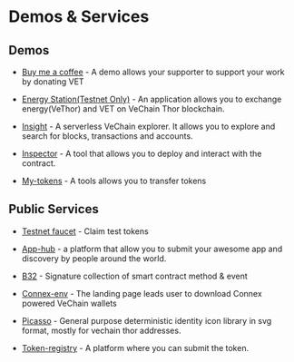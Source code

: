 # Demos & Services

## Demos
- [Buy me a coffee](https://github.com/vechain/buy-me-a-coffee) - A demo allows your supporter to support your work by donating VET
  
- [Energy Station(Testnet Only)](https://energy.outofgas.io/) - An application allows you to exchange energy(VeThor) and VET on VeChain Thor blockchain.
  
- [Insight](https://insight.vecha.in/#/) - A serverless VeChain explorer. It allows you to explore and search for blocks, transactions and accounts.
  
- [Inspector](https://inspector.vecha.in/#/contracts) - A tool that allows you to deploy and interact with the contract.

- [My-tokens](https://tokens.vecha.in/) - A tools allows you to transfer tokens

## Public Services
- [Testnet faucet](https://faucet.vecha.in/) - Claim test tokens 

- [App-hub](https://github.com/vechain/app-hub) - a platform that allow you to submit your awesome app and discovery by people around the world.
  
- [B32](https://github.com/vechain/b32) - Signature collection of smart contract method & event
  
- [Connex-env](https://github.com/vechain/connex-env) - The landing page leads user to download Connex powered VeChain wallets
  
- [Picasso](https://github.com/vechain/picasso#vanilla-js) - General purpose deterministic identity icon library in svg format, mostly for vechain thor addresses.
  
- [Token-registry](https://github.com/vechain/token-registry) - A platform where you can submit the token.
